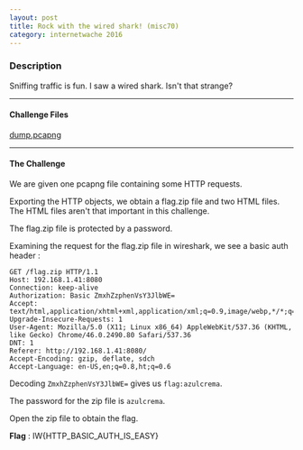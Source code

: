 ```yaml
---
layout: post
title: Rock with the wired shark! (misc70)
category: internetwache 2016
---
```


### Description

Sniffing traffic is fun. I saw a wired shark. Isn't that strange?

---

#### Challenge Files
[dump.pcapng](/static/bin/internetwache-2016/shark-dump.pcapng)

---

#### The Challenge

We are given one pcapng file containing some HTTP requests.

Exporting the HTTP objects, we obtain a flag.zip file and two HTML files.
The HTML files aren't that important in this challenge.

The flag.zip file is protected by a password.

Examining the request for the flag.zip file in wireshark, we see a basic auth header :

    GET /flag.zip HTTP/1.1
    Host: 192.168.1.41:8080
    Connection: keep-alive
    Authorization: Basic ZmxhZzphenVsY3JlbWE=
    Accept: text/html,application/xhtml+xml,application/xml;q=0.9,image/webp,*/*;q=0.8
    Upgrade-Insecure-Requests: 1
    User-Agent: Mozilla/5.0 (X11; Linux x86_64) AppleWebKit/537.36 (KHTML, like Gecko) Chrome/46.0.2490.80 Safari/537.36
    DNT: 1
    Referer: http://192.168.1.41:8080/
    Accept-Encoding: gzip, deflate, sdch
    Accept-Language: en-US,en;q=0.8,ht;q=0.6

Decoding `ZmxhZzphenVsY3JlbWE=` gives us `flag:azulcrema`.

The password for the zip file is `azulcrema`.

Open the zip file to obtain the flag.

**Flag** : IW{HTTP_BASIC_AUTH_IS_EASY}

